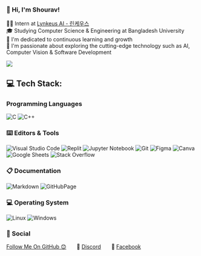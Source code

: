 ### 👋 Hi, I'm Shourav!
👨‍💻 Intern at [Lynkeus AI - 린케우스](https://lynkeus.kr/) <br>🎓 Studying Computer Science & Engineering at Bangladesh University <br>🎯 I'm dedicated to continuous learning and growth <br>💭 I'm passionate about exploring the cutting-edge technology such as AI, Computer Vision & Software Development 

![](https://github-readme-stats.vercel.app/api?username=mahtabulshouravv&theme=nord&hide_border=false&include_all_commits=false&count_private=false)<br/>

## 💻 Tech Stack:

### Programming Languages
![C](https://img.shields.io/badge/c-%2300599C.svg?style=for-the-badge&logo=c&logoColor=white)
![C++](https://img.shields.io/badge/c++-%2300599C.svg?style=for-the-badge&logo=c%2B%2B&logoColor=white)

### ⌨️ Editors & Tools
![Visual Studio Code](https://img.shields.io/badge/Visual%20Studio%20Code-0078d7.svg?style=for-the-badge&logo=visual-studio-code&logoColor=white)
![Replit](https://img.shields.io/badge/replit-667881?style=for-the-badge&logo=replit&logoColor=white)
![Jupyter Notebook](https://img.shields.io/badge/jupyter-%23FA0F00.svg?style=for-the-badge&logo=jupyter&logoColor=white)
![Git](https://img.shields.io/badge/git-%23F05033.svg?style=for-the-badge&logo=git&logoColor=white)
![Figma](https://img.shields.io/badge/figma-%23F24E1E.svg?style=for-the-badge&logo=figma&logoColor=white)
![Canva](https://img.shields.io/badge/Canva-%2300C4CC.svg?style=for-the-badge&logo=Canva&logoColor=white)
![Google Sheets](https://img.shields.io/badge/Google%20Sheets-34A853?style=for-the-badge&logo=google-sheets&logoColor=white)
![Stack Overflow](https://img.shields.io/badge/-Stackoverflow-FE7A16?style=for-the-badge&logo=stack-overflow&logoColor=white)

### 📋 Documentation 
![Markdown](https://img.shields.io/badge/markdown-%23000000.svg?style=for-the-badge&logo=markdown&logoColor=white)
![GitHubPage](https://img.shields.io/badge/GitHub%20Pages-222222?style=for-the-badge&logo=GitHub%20Pages&logoColor=white)

### 💻 Operating System 
![Linux](https://img.shields.io/badge/Linux-FCC624?style=for-the-badge&logo=linux&logoColor=black)
![Windows](https://img.shields.io/badge/Windows-0078D6?style=for-the-badge&logo=windows&logoColor=white)

### 💬 Social
[Follow Me On GitHub 😊](https://github.com/mahtabulshouravv)&nbsp;&nbsp;&nbsp;&nbsp;&nbsp;&nbsp;
👾&nbsp;[Discord](discordapp.com/users/790288132313448508)&nbsp;&nbsp;&nbsp;&nbsp;&nbsp;&nbsp;
📱&nbsp;[Facebook](https://www.facebook.com/mahtabulgfy/) 


